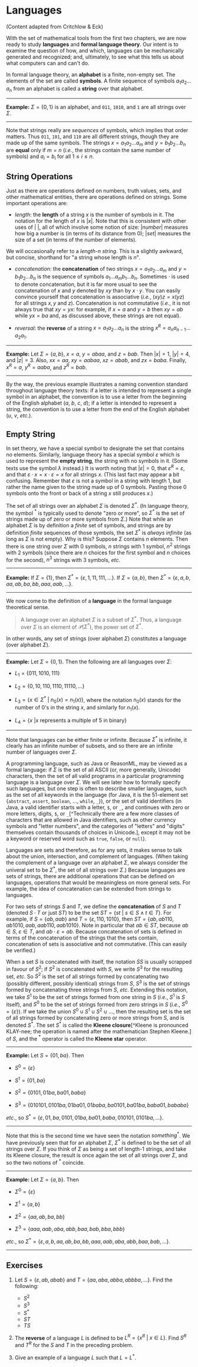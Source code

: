 # Languages

(Content adapted from Critchlow &amp; Eck)

With the set of mathematical tools from the first two chapters, we
are now ready to study **languages** and **formal language theory**.
Our intent is to examine the question of how, and which, languages
can be mechanically generated and recognized; and, ultimately, to see
what this tells us about what computers can and can't do.

In formal language theory, an **alphabet** is a finite, non-empty 
set. The elements of the set are called **symbols**. A finite 
sequence of symbols $a_1a_2\ldots a_n$
from an alphabet is called a **string** over that alphabet. 

---
**Example:** $\Sigma = \{0,1\}$ is an alphabet, and `011`, 
`1010`, and `1` are all strings over $\Sigma$.

---

Note that strings really are _sequences_ of symbols, which 
implies that 
order matters. Thus `011`, `101`, and `110` are all 
different strings, though they are made up of the same symbols.
The strings $x=a_1a_2\ldots a_m$ and $y=b_1b_2\ldots b_n$ are **equal** only
if $m=n$ (_i.e._, the strings contain the same number of symbols) and 
$a_i=b_i$ for all
$1 \leq i \leq n$.

## String Operations

Just as there are operations defined on numbers, truth values, sets,
and other mathematical entities, there are operations defined on
strings. Some important operations are:

   * _length_: the **length** of a string $x$ is the number of symbols
in it. The notation for the length of $x$ is $|x|$. Note that
this is consistent with other uses of $|\ |$, all of which 
involve some notion of size: $|number|$ measures how big a number
is (in terms of its distance from 0); $|set|$ measures the size
of a set (in terms of the number of elements).

   We will occasionally refer to a _length-n string_. This is a
slightly awkward, but concise, shorthand for "a string whose length
is $n$".

   * _concatenation_: the **concatenation** of two strings $x=a_1
a_2\ldots a_m$ and $y=b_1b_2\ldots b_n$ is the sequence of symbols
$a_1\ldots a_mb_1\ldots b_n$. Sometimes $\cdot$ is used to denote
concatenation, but it is far more usual to see the concatenation of 
$x$ and $y$ denoted by $xy$ than by $x\cdot y$. You can easily
convince yourself that concatenation is associative (_i.e._, $(xy)z =
x(yz)$ for all strings $x,y$ and $z$). Concatenation is not
commutative (_i.e._, it is not always true that $xy = yx$:
for example, if $x=a$ and $y=b$ then $xy=ab$ while $yx=ba$ and, as
discussed above, these strings are not equal).

   * _reversal_: the **reverse** of a string $x=a_1a_2\ldots a_n$ is
the string $x^R = a_na_{n-1}\ldots a_2a_1$.

---
**Example:** Let $\Sigma = \{a,b\}$, $x=a$, $y=abaa$, and $z=bab$.
Then $|x| = 1$, $|y| = 4$, and $|z|=3$. Also, $xx = aa$, $xy =
aabaa$, $xz = abab$, and $zx = baba$. Finally, $x^R = a$,
$y^R = aaba$, and $z^R=bab$.

---

By the way, the previous example illustrates a naming convention standard
throughout language theory texts: if a letter is
intended to represent a single symbol in an alphabet, the convention
is to use a letter from the beginning of the English alphabet ($a$,
$b$, $c$, $d$); if a letter is intended to represent a string, the 
convention is to use a letter from the end of the English alphabet
($u$, $v$, _etc_.).

## Empty String

In set theory, we have a special symbol to designate the set that 
contains no elements. Similarly, language theory has a special 
symbol $\varepsilon$ which is used to represent the **empty string**, the
string with no 
symbols in it. (Some texts use the symbol $\lambda$ instead.)
It is worth noting that $|\varepsilon| = 0$, that $\varepsilon^R = \varepsilon$,
and that $\varepsilon \cdot x = x \cdot \varepsilon = x$ for all strings $x$.
(This last fact may appear a bit confusing. Remember that $\varepsilon$
is not a symbol in a string with length 1, but rather the name given
to the string made up of 0 symbols. Pasting those 0 symbols onto the
front or back of a string $x$ still produces $x$.) 

The set of all strings over an alphabet $\Sigma$ is denoted $\Sigma^*$.
(In language theory, the symbol $^*$ is typically used to denote "zero
or more", so $\Sigma^*$ is the set of strings made up of zero or 
more symbols from $\Sigma$.) Note that while an alphabet 
$\Sigma$ is by 
definition a _finite_ set of symbols, and strings are by
definition _finite_ sequences of those symbols, the set $\Sigma^*$
is _always infinite_ (as long as $\Sigma$ is not empty). Why is this? Suppose $\Sigma$ contains $n$
elements. Then there is one string over $\Sigma$ with 0 symbols,
$n$ strings with 1 symbol, $n^2$ strings with 2 symbols (since there
are $n$ choices for the first symbol and $n$ choices for the second),
$n^3$ strings with 3 symbols, _etc_.

---
**Example:** If $\Sigma = \{1\}$, then $\Sigma^* = \{\varepsilon,
1, 11, 111, \ldots\}$. If $\Sigma = \{a,b\}$, then $\Sigma^* = \{
\varepsilon, a, b, aa, ab, ba, bb, aaa, aab, \ldots\}$.

---

We now come to the definition of a **language** in the formal language
theoretical sense.

> A language over an alphabet $\Sigma$ is a subset
of $\Sigma^*$. Thus, a language over $\Sigma$ is an element of
${\mathscr P}(\Sigma^*)$, the power set of $\Sigma^*$.

In other words, any set of strings (over alphabet $\Sigma$) constitutes a
language (over alphabet $\Sigma$).

---
**Example:** Let $\Sigma = \{0,1\}$. Then the following are all
languages over $\Sigma$:

   * $L_1 = \{011, 1010, 111\}$

   * $L_2 = \{0, 10, 110, 1110, 11110, \ldots\}$

   * $L_3 = \{x \in \Sigma^* \ | \ n_0(x) = n_1(x) \}$, where the notation 
$n_0(x)$ stands for the number of 0's in the string $x$, and similarly for $n_1(x)$.

   * $L_4 = \{x \ | x\textrm{ represents a multiple of 5 in binary}\}$

---

Note that languages can be either finite or infinite.
Because $\Sigma^*$ is infinite, it clearly has an
infinite number of subsets, and so there are an infinite number of languages
over $\Sigma$.

A programming language, such as Java or ReasonML, may be viewed as a formal language:
if $\Sigma$ is the set of all ASCII (or, more generally, Unicode) characters, then
the set of all valid programs in a particular programming language is a language over
$\Sigma$. We will see later how to formally specify such languages, but one step is
often to describe smaller languages, such as the set of all keywords in the language
(for Java, it is the 51-element set $\{$`abstract`, `assert`, `boolean`, &hellip;, `while`, `_`$\}$),
or the set of valid identifiers (in Java, a valid identifier starts with a letter, `$`, or `_`, and
continues with zero or more letters, digits, `$`, or `_`[^Technically there are a few more classes
of characters that are allowed in Java identifiers, such as other currency symbols and
"letter numbers", and the categories of "letters" and "digits" themselves contain thousands of
choices in Unicode.], except it may not be a keyword or reserved word such as `true`, `false`, or `null`).

Languages are sets and therefore, as for any sets, it makes sense to talk about
the union, intersection, and complement of languages. (When taking the complement
of a language over an alphabet $\Sigma$, we always consider the univeral set
to be $\Sigma^*$, the set of all strings over $\Sigma$.)
Because languages are
sets of strings, there are additional operations that can be defined on
languages, operations that would be meaningless on more general sets. For
example, the idea of concatenation can be extended from strings to languages.

For two sets of strings $S$ and $T$, we define the **concatenation** of $S$ and
$T$ (denoted $S\cdot T$ 
or just $ST$) to
be the set $ST = \{ st \ | \ s \in S \land t \in T \}$. For example, if $S =
\{ab, aab\}$ and $T=\{\varepsilon, 110, 1010\}$, then 
$ST = \{ab, ab110, ab1010, aab, aab110, aab1010\}$. 
Note in particular that $ab \in ST$, because $ab \in S$, $\varepsilon \in T$, and
$ab \cdot \varepsilon = ab$.
Because 
concatenation of sets is defined in terms of the
concatenation of the
strings that the sets contain, concatenation of sets is associative
and not commutative. (This can easily be verified.) 

When a set $S$
is concatenated with itself, the notation $SS$ is usually scrapped
in favour of $S^2$; if $S^2$ is concatenated with $S$, we write
$S^3$ for the resulting set, _etc_. So $S^2$ is the set of all strings formed by
concatenating two (possibly different, possibly identical) strings from $S$,
$S^3$ is the set of strings formed by concatenating three strings from $S$,
_etc_. Extending this notation, we take $S^1$ to be the set of strings formed
from one string in $S$ (_i.e._, $S^1$ is $S$ itself), and $S^0$ to be the set of
strings formed from zero strings in $S$ (_i.e._, $S^0 = \{\varepsilon\}$). If we take
the union $S^0 \cup S^1 \cup S^2 \cup \ldots$, then the resulting set is the set of
all strings formed by concatenating zero or more strings from $S$, and is
denoted $S^*$. The set $S^*$ is called the **Kleene closure**[^Kleene is pronounced KLAY-nee; the operation is named after the mathematician Stephen Kleene.] of $S$, and
the $^*$ operator is called the **Kleene star** operator.

---
**Example:** Let $S = \{01, ba\}$. Then

   * $S^0 = \{\varepsilon\}$

   * $S^1 = \{01, ba\}$

   * $S^2 = \{0101, 01ba, ba01, baba\}$

   * $S^3 = \{010101, 0101ba, 01ba01, 01baba, ba0101, ba01ba, baba01, bababa\}$

_etc_., so $S^* =\{\varepsilon,01,ba,0101,01ba,ba01,baba,010101,0101ba,\ldots\}.$

---

Note that this is the second time we have seen the notation $\textit{something}^*$. We
have previously seen that for an alphabet $\Sigma$, $\Sigma^*$ is defined to be 
the set of all
strings over $\Sigma$. If you think of $\Sigma$ as being a set of length-1
strings, and take its Kleene closure, the result is once again the set of all
strings over $\Sigma$, and so the two notions of $^*$ coincide.

---
**Example:** Let $\Sigma = \{a,b\}$. Then

   * $\Sigma^0 = \{\varepsilon\}$

   * $\Sigma^1 = \{a,b\}$

   * $\Sigma^2 = \{aa, ab, ba, bb\}$

   * $\Sigma^3 = \{aaa, aab, aba, abb, baa, bab, bba, bbb\}$

_etc_., so $\Sigma^* =\{\varepsilon,a,b,aa,ab,ba,bb,aaa,aab,aba,abb,baa,bab,\ldots\}.$

---

## Exercises

1. Let $S = \{\varepsilon, ab, abab\}$ and $T = \{aa, aba, abba, abbba,
\ldots\}$. Find the following:
   * $S^2$
   * $S^3$
   * $S^*$
   * $ST$
   * $TS$

2. The **reverse** of a language $L$ is defined to be 
$L^R = \{ x^R \ | \ x \in L\}$. Find $S^R$ and $T^R$ for the $S$ and $T$ in the
preceding problem.

3. Give an example of a language $L$ such that $L=L^*$.
